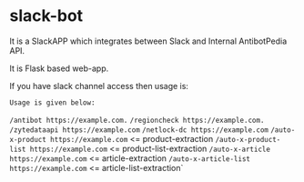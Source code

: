 # slack-bot

It is a SlackAPP which integrates between Slack and Internal AntibotPedia API.

It is Flask based web-app.

If you have slack channel access then usage is:

`Usage is given below:`

`/antibot https://example.com.`
`/regioncheck https://example.com.`
`/zytedataapi https://example.com`
`/netlock-dc https://example.com`
`/auto-x-product https://example.com` <= product-extraction
`/auto-x-product-list https://example.com` <= product-list-extraction
`/auto-x-article https://example.com` <= article-extraction
`/auto-x-article-list https://example.com` <= article-list-extraction`
